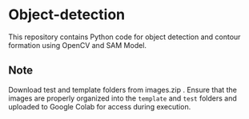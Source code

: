 # Object-detection

This repository contains Python code for object detection and contour formation using OpenCV and SAM Model.

## Note

Download test and template folders from images.zip . Ensure that the images are properly organized into the `template` and `test` folders and uploaded to Google Colab for access during execution.



